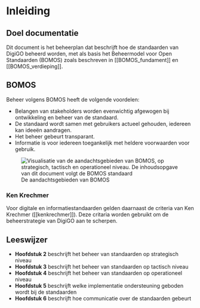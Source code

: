 # Inleiding

## Doel documentatie
Dit document is het beheerplan dat beschrijft hoe de standaarden van DigiGO beheerd worden, met als basis het Beheermodel voor Open Standaarden (BOMOS) zoals beschreven in [[BOMOS_fundament]] en [[BOMOS_verdieping]].


## BOMOS
Beheer volgens BOMOS heeft de volgende voordelen:

* Belangen van stakeholders worden evenwichtig afgewogen bij ontwikkeling en beheer van de standaard.
* De standaard wordt samen met gebruikers actueel gehouden, iedereen kan ideeën aandragen.
* Het beheer gebeurt transparant.
* Informatie is voor iedereen toegankelijk met heldere voorwaarden voor gebruik.

<figure id="figure">
  <img src="./hoofdstukken/media/bomos.PNG" alt="Visualisatie van de aandachtsgebieden van BOMOS, op strategisch, tactisch en operationeel niveau. De inhoudsopgave van dit document volgt de BOMOS standaard" />
  <figcaption>De aandachtsgebieden van BOMOS</figcaption>
</figure>

### Ken Krechmer
Voor digitale en informatiestandaarden gelden daarnaast de criteria van Ken Krechmer ([[kenkrechmer]]). Deze critaria worden gebruikt om de beheerstrategie van DigiGO aan te scherpen.




## Leeswijzer
* **Hoofdstuk 2** beschrijft het beheer van standaarden op strategisch niveau
* **Hoofdstuk 3** beschrijft het beheer van standaarden op tactisch niveau
* **Hoofdstuk 4** beschrijft het beheer van standaarden op operationeel niveau
* **Hoofdstuk 5** beschrijft welke implementatie ondersteuning geboden wordt bij de standaarden 
* **Hoofdstuk 6** beschrijft hoe communicatie over de standaarden gebeurt